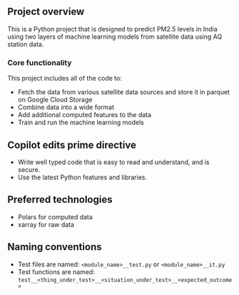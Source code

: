 ## Project overview

This is a Python project that is designed to predict PM2.5 levels in India using
two layers of machine learning models from satellite data using AQ station data.

### Core functionality

This project includes all of the code to:
 - Fetch the data from various satellite data sources and store it in parquet on
   Google Cloud Storage
 - Combine data into a wide format
 - Add additional computed features to the data
 - Train and run the machine learning models

## Copilot edits prime directive

 - Write well typed code that is easy to read and understand, and is secure.
 - Use the latest Python features and libraries.

## Preferred technologies

 - Polars for computed data
 - xarray for raw data

## Naming conventions

 - Test files are named: `<module_name>__test.py` or `<module_name>__it.py`
 - Test functions are named: `test__<thing_under_test>__<situation_under_test>__<expected_outcome>`
